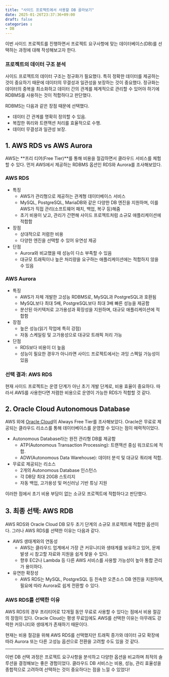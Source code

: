 ```yaml
---
title: "사이드 프로젝트에서 사용할 DB 골라보기"
date: 2025-01-26T23:37:36+09:00
draft: false
categories :
- DB
---
```



이번 사이드 프로젝트를 진행하면서 프로젝트 요구사항에 맞는 데이터베이스(DB)를 선택하는 과정에 대해 작성해보고자 한다.

### 프로젝트의 데이터 구조 분석
사이드 프로젝트의 데이터 구조는 정규화가 필요했다. 특히 정확한 데이터를 제공하는 것이 중요하기 때문에 데이터의 무결성과 일관성을 보장하는 것이 중요했다.
정규화는 데이터의 중복을 최소화하고 데이터 간의 관계를 체계적으로 관리할 수 있어야 하기에 RDBMS를 사용하는 것이 적합하다고 판단했다.

RDBMS는 다음과 같은 장점 때문에 선택했다.
- 데이터 간 관계를 명확히 정의할 수 있음.
- 복잡한 쿼리와 트랜잭션 처리를 효율적으로 수행.
- 데이터 무결성과 일관성 보장.

## 1. AWS RDS vs AWS Aurora 
AWS는 **프리 티어(Free Tier)**를 통해 비용을 절감하면서 클라우드 서비스를 체험할 수 있다. 먼저 AWS에서 제공하는 RDBMS 옵션인 RDS와 Aurora를 조사해보았다.

### AWS RDS
- 특징 
  - AWS가 관리형으로 제공하는 관계형 데이터베이스 서비스
  - MySQL, PostgreSQL, MariaDB와 같은 다양한 DB 엔진을 지원하며, 이를 AWS가 직접 관리(소프트웨어 패치, 백업, 복구 등)해줌 
  - 초기 비용이 낮고, 관리가 간편해 사이드 프로젝트처럼 소규모 애플리케이션에 적합함
- 장점 
  - 상대적으로 저렴한 비용
  - 다양한 엔진을 선택할 수 있어 유연성 제공
- 단점 
  - Aurora와 비교했을 때 성능이 다소 부족할 수 있음 
  - 대규모 트래픽이나 높은 처리량을 요구하는 애플리케이션에는 적합하지 않을 수 있음


### AWS Aurora
- 특징 
  - AWS가 자체 개발한 고성능 RDBMS로, MySQL과 PostgreSQL과 호환됨
  - MySQL보다 최대 5배, PostgreSQL보다 최대 3배 빠른 성능을 제공함
  - 분산된 아키텍처로 고가용성과 확장성을 지원하며, 대규모 애플리케이션에 적합함
- 장점 
  - 높은 성능(읽기 작업에 특히 강점)
  - 자동 스케일링 및 고가용성으로 대규모 트래픽 처리 가능
- 단점 
  - RDS보다 비용이 더 높음 
  - 성능이 필요한 경우가 아니라면 사이드 프로젝트에서는 과잉 스펙일 가능성이 있음

### 선택 결과: AWS RDS
현재 사이드 프로젝트는 운영 단계가 아닌 초기 개발 단계로, 비용 효율이 중요하다. 따라서 AWS를 사용한다면 저렴한 비용으로 운영이 가능한 RDS가 적합할 것 같다.

## 2. Oracle Cloud Autonomous Database
AWS 외에 [Oracle Cloud](https://www.oracle.com/kr/cloud/free/)의 Always Free Tier를 조사해보았다.
Oracle은 무료로 제공되는 클라우드 리소스를 통해 데이터베이스를 운영할 수 있다는 점이 매력적이었다.

- Autonomous Database라는 완전 관리형 DB를 제공함
  - ATP(Autonomous Transaction Processing): 트랜잭션 중심 워크로드에 적합.
  - ADW(Autonomous Data Warehouse): 데이터 분석 및 대규모 쿼리에 적합.
- 무료로 제공되는 리소스 
  - 2개의 Autonomous Database 인스턴스 
  - 각 DB당 최대 20GB 스토리지 
  - 자동 백업, 고가용성 및 머신러닝 기반 튜닝 지원

이러한 점에서 초기 비용 부담이 없는 소규모 프로젝트에 적합하다고 판단했다.

## 3. 최종 선택: AWS RDB
AWS RDS와 Oracle Cloud DB 모두 초기 단계의 소규모 프로젝트에 적합한 옵션이다. 그러나 AWS RDS를 선택한 이유는 다음과 같다.
- AWS 생태계와의 연동성
  - AWS는 클라우드 업계에서 가장 큰 커뮤니티와 생태계를 보유하고 있어, 문제 발생 시 참고할 자료와 지원을 쉽게 찾을 수 있다.
  - 향후 EC2나 Lambda 등 다른 AWS 서비스를 사용할 가능성이 높아 통합 관리가 용이하다.
- 유연한 확장성
  - AWS RDS는 MySQL, PostgreSQL 등 친숙한 오픈소스 DB 엔진을 지원하며, 필요에 따라 Aurora로 쉽게 전환할 수 있다. 

### AWS RDS를 선택한 이유
AWS RDS의 경우 프리티어로 12개월 동안 무료로 사용할 수 있다는 점에서 비용 절감의 장점이 있다. Oracle Cloud는 평생 무료임에도 AWS를 선택한 이유는 아무래도 강력한 커뮤니티와 생태계가 존재하기 때문이다.

현재는 비용 절감을 위해 AWS RDS를 선택했지만 트래픽 증가와 데이터 규모 확장에 따라 Aurora 또는 다른 고성능 옵션으로 전환을 고려할 수도 있을 것 같다.

----

이번 DB 선택 과정은 프로젝트 요구사항을 분석하고 다양한 옵션을 비교하며 최적의 솔루션을 결정해보는 좋은 경험이었다.
클라우드 DB 서비스는 비용, 성능, 관리 효율성을 종합적으로 고려하여 선택하는 것이 중요하다는 점을 느낄 수 있었다!